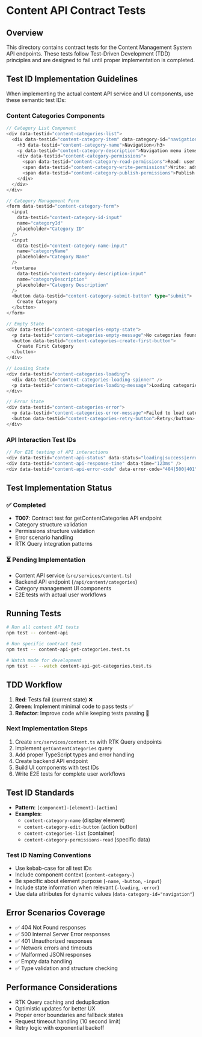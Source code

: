 # Content API Contract Tests

## Overview

This directory contains contract tests for the Content Management System API endpoints. These tests follow Test-Driven Development (TDD) principles and are designed to fail until proper implementation is completed.

## Test ID Implementation Guidelines

When implementing the actual content API service and UI components, use these semantic test IDs:

### Content Categories Components

```typescript
// Category List Component
<div data-testid="content-categories-list">
  <div data-testid="content-category-item" data-category-id="navigation">
    <h3 data-testid="content-category-name">Navigation</h3>
    <p data-testid="content-category-description">Navigation menu items and links</p>
    <div data-testid="content-category-permissions">
      <span data-testid="content-category-read-permissions">Read: user, admin, guest</span>
      <span data-testid="content-category-write-permissions">Write: admin, editor</span>
      <span data-testid="content-category-publish-permissions">Publish: admin</span>
    </div>
  </div>
</div>

// Category Management Form
<form data-testid="content-category-form">
  <input
    data-testid="content-category-id-input"
    name="categoryId"
    placeholder="Category ID"
  />
  <input
    data-testid="content-category-name-input"
    name="categoryName"
    placeholder="Category Name"
  />
  <textarea
    data-testid="content-category-description-input"
    name="categoryDescription"
    placeholder="Category Description"
  />
  <button data-testid="content-category-submit-button" type="submit">
    Create Category
  </button>
</form>

// Empty State
<div data-testid="content-categories-empty-state">
  <p data-testid="content-categories-empty-message">No categories found</p>
  <button data-testid="content-categories-create-first-button">
    Create First Category
  </button>
</div>

// Loading State
<div data-testid="content-categories-loading">
  <div data-testid="content-categories-loading-spinner" />
  <p data-testid="content-categories-loading-message">Loading categories...</p>
</div>

// Error State
<div data-testid="content-categories-error">
  <p data-testid="content-categories-error-message">Failed to load categories</p>
  <button data-testid="content-categories-retry-button">Retry</button>
</div>
```

### API Interaction Test IDs

```typescript
// For E2E testing of API interactions
<div data-testid="content-api-status" data-status="loading|success|error" />
<div data-testid="content-api-response-time" data-time="123ms" />
<div data-testid="content-api-error-code" data-error-code="404|500|401" />
```

## Test Implementation Status

### ✅ Completed
- **T007**: Contract test for getContentCategories API endpoint
- Category structure validation
- Permissions structure validation
- Error scenario handling
- RTK Query integration patterns

### ⏳ Pending Implementation
- Content API service (`src/services/content.ts`)
- Backend API endpoint (`/api/content/categories`)
- Category management UI components
- E2E tests with actual user workflows

## Running Tests

```bash
# Run all content API tests
npm test -- content-api

# Run specific contract test
npm test -- content-api-get-categories.test.ts

# Watch mode for development
npm test -- --watch content-api-get-categories.test.ts
```

## TDD Workflow

1. **Red**: Tests fail (current state) ❌
2. **Green**: Implement minimal code to pass tests ✅
3. **Refactor**: Improve code while keeping tests passing 🔄

### Next Implementation Steps

1. Create `src/services/content.ts` with RTK Query endpoints
2. Implement `getContentCategories` query
3. Add proper TypeScript types and error handling
4. Create backend API endpoint
5. Build UI components with test IDs
6. Write E2E tests for complete user workflows

## Test ID Standards

- **Pattern**: `[component]-[element]-[action]`
- **Examples**:
  - `content-category-name` (display element)
  - `content-category-edit-button` (action button)
  - `content-categories-list` (container)
  - `content-category-permissions-read` (specific data)

### Test ID Naming Conventions

- Use kebab-case for all test IDs
- Include component context (`content-category-`)
- Be specific about element purpose (`-name`, `-button`, `-input`)
- Include state information when relevant (`-loading`, `-error`)
- Use data attributes for dynamic values (`data-category-id="navigation"`)

## Error Scenarios Coverage

- ✅ 404 Not Found responses
- ✅ 500 Internal Server Error responses
- ✅ 401 Unauthorized responses
- ✅ Network errors and timeouts
- ✅ Malformed JSON responses
- ✅ Empty data handling
- ✅ Type validation and structure checking

## Performance Considerations

- RTK Query caching and deduplication
- Optimistic updates for better UX
- Proper error boundaries and fallback states
- Request timeout handling (10 second limit)
- Retry logic with exponential backoff